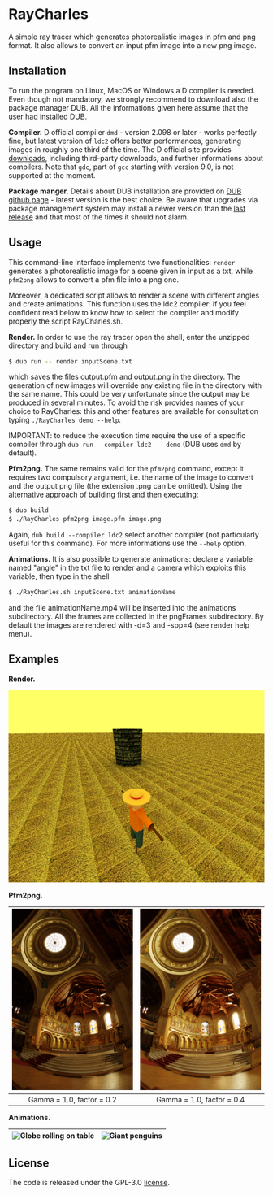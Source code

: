 # RayCharles
A simple ray tracer which generates photorealistic images in pfm and png format. It also allows to convert an input pfm image into a new png image.

## Installation
To run the program on Linux, MacOS or Windows a D compiler is needed. Even though not mandatory, we strongly recommend to download also the package manager DUB. All the informations given here assume that the user had installed DUB.

**Compiler.** D official compiler `dmd` - version 2.098 or later - works perfectly fine, but latest version of `ldc2` offers better performances, generating images in roughly one third of the time. The D official site provides [downloads](https://dlang.org/download.html), including third-party downloads, and further informations about compilers. Note that `gdc`, part of `gcc` starting with version 9.0, is not supported at the moment.

**Package manger.** Details about DUB installation are provided on [DUB github page](https://github.com/dlang/dub#Installation) - latest version is the best choice. Be aware that upgrades via package management system may install a newer version than the [last release](https://github.com/dlang/dub/releases) and that most of the times it should not alarm.

## Usage
This command-line interface implements two functionalities: `render` generates a photorealistic image for a scene given in input as a txt, while `pfm2png` allows to convert a pfm file into a png one.

Moreover, a dedicated script allows to render a scene with different angles and create animations. This function uses the ldc2 compiler: if you feel confident read below to know how to select the compiler and modify properly the script RayCharles.sh.

**Render.** In order to use the ray tracer open the shell, enter the unzipped directory and build and run through

```bash
$ dub run -- render inputScene.txt
```

which saves the files output.pfm and output.png in the directory. The generation of new images will override any existing file in the directory with the same name. This could be very unfortunate since the output may be produced in several minutes. To avoid the risk provides names of your choice to RayCharles: this and other features are available for consultation typing `./RayCharles demo --help`.

IMPORTANT: to reduce the execution time require the use of a specific compiler through `dub run --compiler ldc2 -- demo` (DUB uses `dmd` by default).

**Pfm2png.** The same remains valid for the `pfm2png` command, except it requires two compulsory argument, i.e. the name of the image to convert and the output png file (the extension .png can be omitted). Using the alternative approach of building first and then executing:

```bash
$ dub build
$ ./RayCharles pfm2png image.pfm image.png
```

Again, `dub build --compiler ldc2` select another compiler (not particularly useful for this command). For more informations use the `--help` option.

**Animations.** It is also possible to generate animations: declare a variable named "angle" in the txt file to render and a camera which exploits this variable, then type in the shell

```bash
$ ./RayCharles.sh inputScene.txt animationName
```

and the file animationName.mp4 will be inserted into the animations subdirectory. All the frames are collected in the pngFrames subdirectory. By default the images are rendered with -d=3 and -spp=4 (see render help menu).

## Examples
**Render.**

![scarecrow](generatedImages/scarecrow.png)

**Pfm2png.**

| ![memorial.png factor 0.2](generatedImages/memorial-f02.png) | ![memorial.png factor 0.4](generatedImages/memorial-f04.png) |
| :---: | :---: |
| Gamma = 1.0, factor = 0.2 | Gamma = 1.0, factor = 0.4 |

**Animations.**

| ![Globe rolling on table](animations/rolling.gif) | ![Giant penguins](animations/igloo.gif) |
| :---: | :---: |

## License
The code is released under the GPL-3.0 [license](LICENSE).
